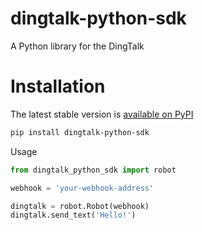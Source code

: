 # dingtalk-python-sdk
A Python library for the DingTalk

# Installation

The latest stable version is [available on PyPI](https://pypi.org/project/dingtalk-python-sdk/)

```bash
pip install dingtalk-python-sdk
```

Usage
```python
from dingtalk_python_sdk import robot

webhook = 'your-webhook-address'

dingtalk = robot.Robot(webhook)
dingtalk.send_text('Hello!')

```